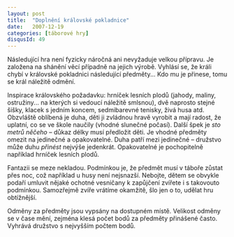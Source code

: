 ```yaml
---
layout: post
title:  "Doplnění královské pokladnice"
date:   2007-12-19
categories: [táborové hry]
disqusId: 49
---
```

Následující hra není fyzicky náročná ani nevyžaduje velkou přípravu. Je založena na shánění věcí případně na jejich výrobě. Vyhlásí se, že králi chybí v královské pokladnici následující předměty... Kdo mu je přinese, tomu se král náležitě odmění.
<!--more-->

Inspirace královského požadavku: hrníček lesních plodů (jahody, maliny, ostružiny... na kterých si vedoucí náležitě smlsnou), dvě naprosto stejné šišky, klacek s jedním koncem, sedmibarevné tenisky, živá husa atd. Obzvláště oblíbená je duha, děti ji zvládnou hravě vyrobit a mají radost, že uplatní, co se ve škole naučily (vhodné slunečné počasí). Další špek je <i>sto metrů něčeho</i> – důkaz délky musí předložit děti. Je vhodné předměty omezit na jedinečné a opakovatelné. Duha patří mezi jedinečné – družstvo může duhu <i>přinést</i> nejvýše jedenkrát. Opakovatelné je pochopitelně například hrníček lesních plodů.

Fantazii se meze nekladou. Podmínkou je, že předmět musí v táboře zůstat přes noc, což například u husy není nejsnazší. Nebojte, dětem se obvykle podaří umluvit nějaké ochotné vesničany k zapůjčení zvířete i s takovouto podmínkou. Samozřejmě zvíře vrátíme okamžitě, šlo jen o to, udělat hru obtížnější. 

Odměny za předměty jsou vypsány na dostupném místě. Velikost odměny se v čase mění, zejména klesá počet bodů za předměty přinášené často. Vyhrává družstvo s nejvyšším počtem bodů.